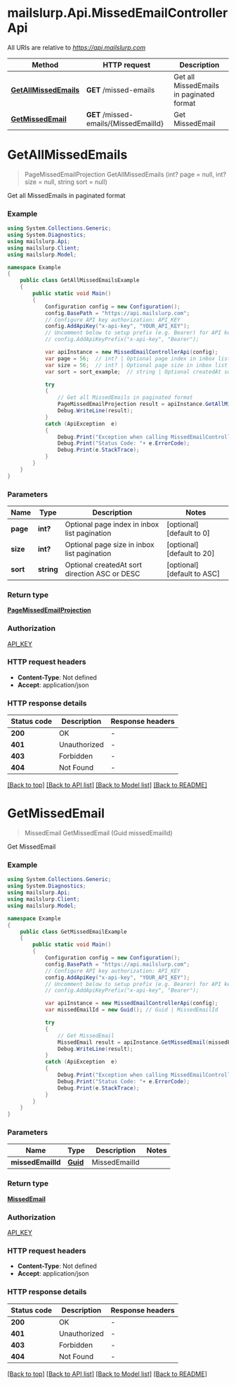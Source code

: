 # mailslurp.Api.MissedEmailControllerApi

All URIs are relative to *https://api.mailslurp.com*

Method | HTTP request | Description
------------- | ------------- | -------------
[**GetAllMissedEmails**](MissedEmailControllerApi#getallmissedemails) | **GET** /missed-emails | Get all MissedEmails in paginated format
[**GetMissedEmail**](MissedEmailControllerApi#getmissedemail) | **GET** /missed-emails/{MissedEmailId} | Get MissedEmail


<a name="getallmissedemails"></a>
# **GetAllMissedEmails**
> PageMissedEmailProjection GetAllMissedEmails (int? page = null, int? size = null, string sort = null)

Get all MissedEmails in paginated format

### Example
```csharp
using System.Collections.Generic;
using System.Diagnostics;
using mailslurp.Api;
using mailslurp.Client;
using mailslurp.Model;

namespace Example
{
    public class GetAllMissedEmailsExample
    {
        public static void Main()
        {
            Configuration config = new Configuration();
            config.BasePath = "https://api.mailslurp.com";
            // Configure API key authorization: API_KEY
            config.AddApiKey("x-api-key", "YOUR_API_KEY");
            // Uncomment below to setup prefix (e.g. Bearer) for API key, if needed
            // config.AddApiKeyPrefix("x-api-key", "Bearer");

            var apiInstance = new MissedEmailControllerApi(config);
            var page = 56;  // int? | Optional page index in inbox list pagination (optional)  (default to 0)
            var size = 56;  // int? | Optional page size in inbox list pagination (optional)  (default to 20)
            var sort = sort_example;  // string | Optional createdAt sort direction ASC or DESC (optional)  (default to ASC)

            try
            {
                // Get all MissedEmails in paginated format
                PageMissedEmailProjection result = apiInstance.GetAllMissedEmails(page, size, sort);
                Debug.WriteLine(result);
            }
            catch (ApiException  e)
            {
                Debug.Print("Exception when calling MissedEmailControllerApi.GetAllMissedEmails: " + e.Message );
                Debug.Print("Status Code: "+ e.ErrorCode);
                Debug.Print(e.StackTrace);
            }
        }
    }
}
```

### Parameters

Name | Type | Description  | Notes
------------- | ------------- | ------------- | -------------
 **page** | **int?**| Optional page index in inbox list pagination | [optional] [default to 0]
 **size** | **int?**| Optional page size in inbox list pagination | [optional] [default to 20]
 **sort** | **string**| Optional createdAt sort direction ASC or DESC | [optional] [default to ASC]

### Return type

[**PageMissedEmailProjection**](PageMissedEmailProjection)

### Authorization

[API_KEY](../README#API_KEY)

### HTTP request headers

 - **Content-Type**: Not defined
 - **Accept**: application/json

### HTTP response details
| Status code | Description | Response headers |
|-------------|-------------|------------------|
| **200** | OK |  -  |
| **401** | Unauthorized |  -  |
| **403** | Forbidden |  -  |
| **404** | Not Found |  -  |

[[Back to top]](#) [[Back to API list]](../README#documentation-for-api-endpoints) [[Back to Model list]](../README#documentation-for-models) [[Back to README]](../README)

<a name="getmissedemail"></a>
# **GetMissedEmail**
> MissedEmail GetMissedEmail (Guid missedEmailId)

Get MissedEmail

### Example
```csharp
using System.Collections.Generic;
using System.Diagnostics;
using mailslurp.Api;
using mailslurp.Client;
using mailslurp.Model;

namespace Example
{
    public class GetMissedEmailExample
    {
        public static void Main()
        {
            Configuration config = new Configuration();
            config.BasePath = "https://api.mailslurp.com";
            // Configure API key authorization: API_KEY
            config.AddApiKey("x-api-key", "YOUR_API_KEY");
            // Uncomment below to setup prefix (e.g. Bearer) for API key, if needed
            // config.AddApiKeyPrefix("x-api-key", "Bearer");

            var apiInstance = new MissedEmailControllerApi(config);
            var missedEmailId = new Guid(); // Guid | MissedEmailId

            try
            {
                // Get MissedEmail
                MissedEmail result = apiInstance.GetMissedEmail(missedEmailId);
                Debug.WriteLine(result);
            }
            catch (ApiException  e)
            {
                Debug.Print("Exception when calling MissedEmailControllerApi.GetMissedEmail: " + e.Message );
                Debug.Print("Status Code: "+ e.ErrorCode);
                Debug.Print(e.StackTrace);
            }
        }
    }
}
```

### Parameters

Name | Type | Description  | Notes
------------- | ------------- | ------------- | -------------
 **missedEmailId** | [**Guid**](Guid)| MissedEmailId | 

### Return type

[**MissedEmail**](MissedEmail)

### Authorization

[API_KEY](../README#API_KEY)

### HTTP request headers

 - **Content-Type**: Not defined
 - **Accept**: application/json

### HTTP response details
| Status code | Description | Response headers |
|-------------|-------------|------------------|
| **200** | OK |  -  |
| **401** | Unauthorized |  -  |
| **403** | Forbidden |  -  |
| **404** | Not Found |  -  |

[[Back to top]](#) [[Back to API list]](../README#documentation-for-api-endpoints) [[Back to Model list]](../README#documentation-for-models) [[Back to README]](../README)

